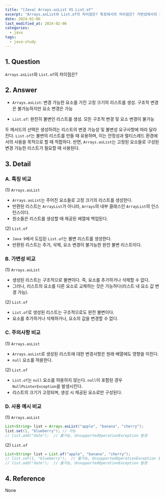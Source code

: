 ```yaml
---
title: "[Java] Arrays.asList VS List.of"
excerpt: "Arrays.asList와 List.of의 차이점은? 특징에서의 차이점은? 가변성에서의 차이점은? 주의사항에서의 차이점은? 사용 예시에서의 차이점은?"
date: 2024-02-06
last_modified_at: 2024-02-06
categories:
  - java
tags:
  - java-study
---
```


## 1. Question

`Arrays.asList`와 `List.of`의 차이점은?

## 2. Answer

* `Arrays.asList`: 변경 가능한 요소를 가진 고정 크기의 리스트를 생성. 구조적 변경은 불가능하지만 요소 변경은 가능

* `List.of`: 완전히 불변인 리스트를 생성. 모든 구조적 변경 및 요소 변경이 불가능

두 메서드의 선택은 생성하려는 리스트의 변경 가능성 및 불변성 요구사항에 따라 달라진다. `List.of`는 불변의 리스트를 만들 때 유용하며, 이는 안정성과 멀티스레드 환경에서의 사용을 목적으로 할 때 적합하다. 반면, `Arrays.asList`는 고정된 요소들로 구성된 변경 가능한 리스트가 필요할 때 사용된다.

## 3. Detail

### A. 특징 비교

(1) `Arrays.asList`

* `Arrays.asList`는 주어진 요소들로 고정 크기의 리스트를 생성한다.
* 반환된 리스트는 `ArrayList`가 아니라, `Arrays`의 내부 클래스인 `ArrayList`의 인스턴스이다.
* 원소들은 리스트를 생성할 때 제공된 배열에 백업된다.

(2) `List.of`

* `Java 9`에서 도입된 `List.of`는 불변 리스트를 생성한다.
* 반환된 리스트는 추가, 삭제, 요소 변경이 불가능한 완전 불변 리스트이다.

### B. 가변성 비교

(1) `Arrays.asList`

* 생성된 리스트는 구조적으로 불변이다. 즉, 요소를 추가하거나 삭제할 수 없다.
* 그러나, 리스트의 요소를 다른 요소로 교체하는 것은 가능하다(리스트 내 요소 값 변경 가능).

(2) `List.of`

* `List.of`로 생성된 리스트는 구조적으로도 완전 불변이다.
* 요소를 추가하거나 삭제하거나, 요소의 값을 변경할 수 없다.

### C. 주의사항 비교

(1) `Arrays.asList`

* `Arrays.asList`로 생성된 리스트에 대한 변경사항은 원래 배열에도 영향을 미친다.
* `null` 요소를 허용한다.

(2) `List.of`

* `List.of`는 `null` 요소를 허용하지 않는다. `null`이 포함된 경우 `NullPointerException`을 발생시킨다.
* 리스트의 크기가 고정되며, 생성 시 제공된 요소로만 구성된다.

### D. 사용 예시 비교

(1) `Arrays.asList`

```java
List<String> list = Arrays.asList("apple", "banana", "cherry");
list.set(1, "blueberry"); // 가능
// list.add("date");  // 불가능, UnsupportedOperationException 발생
```

(2) `List.of`

```java
List<String> list = List.of("apple", "banana", "cherry");
// list.set(1, "blueberry");  // 불가능, UnsupportedOperationException 발생
// list.add("date");  // 불가능, UnsupportedOperationException 발생
```

## 4. Reference

None